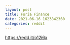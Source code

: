 ```yaml
--- 
layout: post 
title: Furia Finance 
date: 2021-06-16 1623842360 
categories: reddit 
--- 
```

https://redd.it/o12i6x